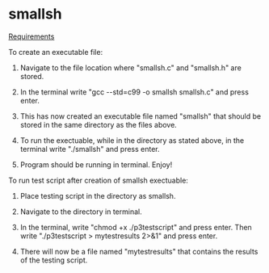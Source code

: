 # smallsh

[Requirements](https://github.com/powdrild/smallsh/blob/main/requriements.md)


To create an executable file:

1. Navigate to the file location where "smallsh.c" and "smallsh.h" are stored.

2. In the terminal write "gcc --std=c99 -o smallsh smallsh.c" and press enter. 

3. This has now created an executable file named "smallsh" that should be stored in the same directory as the files above. 

4. To run the exectuable, while in the directory as stated above, in the terminal write "./smallsh" and press enter. 

5. Program should be running in terminal. Enjoy!


To run test script after creation of smallsh exectuable:

1. Place testing script in the directory as smallsh.

2. Navigate to the directory in terminal.

3. In the terminal, write "chmod +x ./p3testscript" and press enter. Then write "./p3testscript > mytestresults 2>&1" and press enter.

4. There will now be a file named "mytestresults" that contains the results of the testing script.

